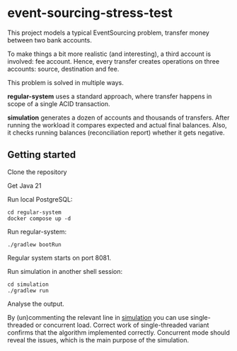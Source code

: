 # event-sourcing-stress-test

This project models a typical EventSourcing problem,
transfer money between two bank accounts.

To make things a bit more realistic (and interesting),
a third account is involved: fee account. Hence, every transfer 
creates operations on three accounts: source, destination and fee.

This problem is solved in multiple ways.

**regular-system** uses a standard approach, where transfer happens
in scope of a single ACID transaction.

**simulation** generates a dozen of accounts and thousands of transfers.
After running the workload it compares expected and actual final balances. 
Also, it checks running balances (reconciliation report) whether it gets negative.

## Getting started

Clone the repository

Get Java 21

Run local PostgreSQL:

```shell
cd regular-system
docker compose up -d
```

Run regular-system:

```shell
./gradlew bootRun
```

Regular system starts on port 8081.

Run simulation in another shell session:

```shell
cd simulation
./gradlew run
```

Analyse the output.

By (un)commenting the relevant line in [simulation](https://github.com/ilia-tolliu/event-sourcing-stress-test/blob/main/simulation/src/main/java/itolliu/esstress/simulation/App.java#L22)
you can use single-threaded or concurrent load. 
Correct work of single-threaded variant confirms that the algorithm implemented correctly.
Concurrent mode should reveal the issues, which is the main purpose of the simulation.